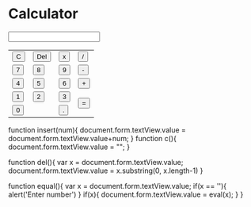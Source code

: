 <!DOCTYPE html>
<html>
<head>
    <h1>Calculator</h1>
    <title>Kalkulator</title>
    <link rel="stylesheet" type="text/css" href="style.css">
    <script type="text/javascript" src="script.js"></script>
</head>
<body>
    <div class="wrapper">
        <div class="calculator">
            <form name="form">
                <input type="text" class="textView" name="textView">
            </form>
            <table>
                <tr>
                    <td><input type="button" class="button" value="C" onclick="c()"></td>
                    <td><input type="button" class="button del" value="Del" onclick="del()"></td>
                    <td><input type="button" class="button" value="x" onclick="insert('*')"></td>
                    <td><input type="button" class="button" value="/" onclick="insert('/')"></td>
                </tr>
                <tr>
                    <td><input type="button" class="button" value="7" onclick="insert(7)"></td>
                    <td><input type="button" class="button" value="8" onclick="insert(8)"></td>
                    <td><input type="button" class="button" value="9" onclick="insert(9)"></td>
                    <td><input type="button" class="button" value="-" onclick="insert('-')"></td>
                </tr>
                <tr>
                    <td><input type="button" class="button" value="4" onclick="insert(4)"></td>
                    <td><input type="button" class="button" value="5" onclick="insert(5)"></td>
                    <td><input type="button" class="button" value="6" onclick="insert(6)"></td>
                    <td><input type="button" class="button" value="+" onclick="insert('+')"></td>
                </tr>
                <tr>
                    <td><input type="button" class="button" value="1" onclick="insert(1)"></td>
                    <td><input type="button" class="button" value="2" onclick="insert(2)"></td>
                    <td><input type="button" class="button" value="3" onclick="insert(3)"></td>
                    <td rowspan="2"><input type="button" class="button equal" value="=" onclick="equal()"></td>
                </tr>
                <tr>
                    <td colspan="2"><input type="button" class="button zero" value="0" onclick="insert(0)"></td>
                    <td><input type="button" class="button" value="." onclick="insert('.')"></td>
                </tr>
            </table>
        </div>
    </div>
</body>
</html>

function insert(num){
    document.form.textView.value = document.form.textView.value+num;
}
function c(){
    document.form.textView.value = "";
}

function del(){
    var x = document.form.textView.value;
    document.form.textView.value = x.substring(0, x.length-1)
}

function equal(){
    var x = document.form.textView.value;
    if(x == ''){
        alert('Enter number')
    }
    if(x){
        document.form.textView.value = eval(x);
    }
}
